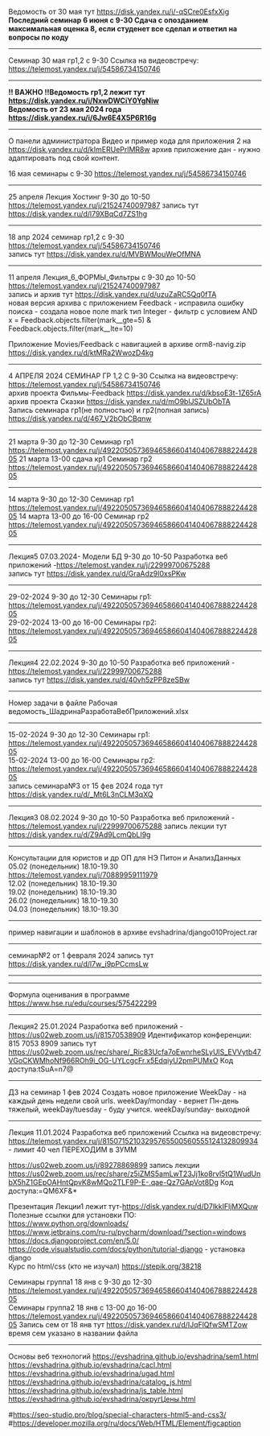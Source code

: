 Ведомость от 30 мая тут https://disk.yandex.ru/i/-qSCre0EsfxXig <br>
<b>Последний семинар 6 июня с 9-30 Сдача с опозданием максимальная оценка 8, если студенет все сделал и ответил на вопросы по коду </b>
_______________________________________________________________________________________________________________________________
Семинар 30 мая гр1,2 с 9-30 Ссылка на видеовстречу: https://telemost.yandex.ru/j/54586734150746 <br>
___________________________________
<b>!! ВАЖНО !!Ведомость гр1,2 лежит тут https://disk.yandex.ru/i/NxwDWCiY0YgNiw <br>
Ведомость от 23 мая 2024 года https://disk.yandex.ru/i/6Jw6E4X5P6R16g </b> <br>
____________________________________
О панели администратора Видео и пример кода для приложения 2 на https://disk.yandex.ru/d/kImERUePrlMR8w
архив приложение дан - нужно адаптировать под свой контент.

16  мая семинары с 9-30 https://telemost.yandex.ru/j/54586734150746 <br>
_____________________________________________________________________________________________
25 апреля Лекция Хостинг 9-30 до 10-50 https://telemost.yandex.ru/j/21524740097987 запись тут https://disk.yandex.ru/d/l79XBqCd7ZS1hg
______________________________
18 апр 2024 семинар гр1,2 с 9-30 https://telemost.yandex.ru/j/54586734150746 <br>
запись тут https://disk.yandex.ru/d/MVBWMouWeOfMNA
________________________________________________________________________________
11 апреля  Лекция_6_ФОРМЫ_Фильтры с 9-30 до 10-50 https://telemost.yandex.ru/j/21524740097987 <br>
запись и архив тут https://disk.yandex.ru/d/uzuZaRC5Qq0fTA <br>
новая версия архива с приложением Feedback - исправила ошибку поиска - создала новое поле mark тип Integer - фильтр с условием AND <br>
x = Feedback.objects.filter(mark__gte=5) & Feedback.objects.filter(mark__lte=10) <br>

Приложение Movies/Feedback c навигацией в архиве orm8-navig.zip https://disk.yandex.ru/d/ktMRa2WwozD4kg 
________________________________________________________________________________________________________________________________________
4 АПРЕЛЯ 2024 СЕМИНАР ГР 1,2  С 9-30 Ссылка на видеовстречу: https://telemost.yandex.ru/j/54586734150746 <br>
архив проекта Фильмы-Feedback https://disk.yandex.ru/d/kbsoE3t-1Z65rA <br>
архив проекта Сказки https://disk.yandex.ru/d/mO9blJSZUbObTA <br>
Запись семинара гр1(не полностью) и гр2(полная запись) https://disk.yandex.ru/d/467_V2bObCBqnw
_________________________________________________________________________________________________________
21 марта 9-30 до 12-30 Семинар гр1 https://telemost.yandex.ru/j/49220505736946586604140406788822442805
21 марта 13-00  сдача кр1 Семинар гр2 https://telemost.yandex.ru/j/49220505736946586604140406788822442805
_________________________________________________
14 марта 9-30 до 12-30 Семинар гр1 https://telemost.yandex.ru/j/49220505736946586604140406788822442805
14 марта 13-00 до 16-00 Семинар гр2 https://telemost.yandex.ru/j/49220505736946586604140406788822442805
______________________________________________________
Лекция5 07.03.2024- Модели БД  9-30 до 10-50 Разработка веб приложений -https://telemost.yandex.ru/j/22999700675288 <br>
запись тут https://disk.yandex.ru/d/GraAdz9I0xsPKw
________________________________________
29-02-2024 9-30 до 12-30 Семинары гр1: https://telemost.yandex.ru/j/49220505736946586604140406788822442805 <br>
29-02-2024 13-00 до 16-00 Семинары гр2: https://telemost.yandex.ru/j/49220505736946586604140406788822442805 <br>
_______________________________________________________________________________
Лекция4 22.02.2024  9-30 до 10-50 Разработка веб приложений -https://telemost.yandex.ru/j/22999700675288 <br>
запись тут https://disk.yandex.ru/d/40vh5zPP8zeSBw
________________________________________
Номер задачи в файле Рабочая ведомость_ШадринаРазработаВебПриложений.xlsx <br>
_________________________________________________________
15-02-2024 9-30 до 12-30 Семинары гр1: https://telemost.yandex.ru/j/49220505736946586604140406788822442805 <br>
15-02-2024 13-00 до 16-00 Семинары гр2: https://telemost.yandex.ru/j/49220505736946586604140406788822442805 <br>
запись семинара№3  от 15 фев 2024 года тут https://disk.yandex.ru/d/_Mt6L3nCLM3qXQ

______________________
Лекция3 08.02.2024  9-30 до 10-50 Разработка веб приложений -https://telemost.yandex.ru/j/22999700675288
запись лекции тут https://disk.yandex.ru/d/Z9Ad9LcmQbLI9g
____________________________________
Консультации для юристов и др ОП для НЭ Питон и АнализДанных <br>
05.02 (понедельник) 18.10-19.30  https://telemost.yandex.ru/j/70889959111979 <br>
12.02 (понедельник) 18.10-19.30 <br>
19.02 (понедельник) 18.10-19.30 <br>
26.02 (понедельник) 18.10-19.30 <br>
04.03 (понедельник) 18.10-19.30 <br>


_________________________________________________________________________
пример навигации и шаблонов в архиве evshadrina/django010Project.rar
__________________
семинар№2 от 1 февраля 2024 запись тут https://disk.yandex.ru/d/l7w_i9pPCcmsLw
______________________________

_____________________________________________________________
Формула оценивания в программе https://www.hse.ru/edu/courses/575422299
__________

Лекция2 25.01.2024 Разработка веб приложений - 
https://us02web.zoom.us/j/81570538909
Идентификатор конференции: 815 7053 8909
запись тут https://us02web.zoom.us/rec/share/_Ric83Ucfa7oEwnrheSLyUlS_EVVytb47VGoCKWMhoNf966ROh9i_OG-UYLcgcFr.x5EdqiyU2pmPUMxO
Код доступа:tSuA=n7@

___________________________________
ДЗ на семинар 1 фев 2024 Создать новое приложение WeekDay - на каждый день недели свой urls. weekDay/monday -  вернет Пн-день тяжелый, weekDay/tuesday - буду учится.  weekDay/sunday- выходной
_______________________________________________________
Лекция 11.01.2024 Разработка веб приложений
Ссылка на видеовстречу: https://telemost.yandex.ru/j/81507152103295765500560555124132809934 - лимит 40 чел ПЕРЕХОДИМ в ЗУММ

https://us02web.zoom.us/j/89278869899
запись лекции https://us02web.zoom.us/rec/share/z5iZMS5amLwT23Jj1ko8rvl5tQ1WudUnbX5hZ1GEpOAHntQpvK8wMQo2TLF9P-E-.qae-Qz7GApVot8Dg
Код доступа:=QM6XF&*<br>

Презентация Лекции1 лежит тут-https://disk.yandex.ru/d/D7lkkIFljMXQuw<br>
Полезные ссылки для установки ПО: <br> 
https://www.python.org/downloads/ <br>
https://www.jetbrains.com/ru-ru/pycharm/download/?section=windows<br>
https://docs.djangoproject.com/en/5.0/<br>
https://code.visualstudio.com/docs/python/tutorial-django - установка django<br>
Курс по html/css (кто не изучал) https://stepik.org/38218

Семинары группа1 18 янв с 9-30 до 12-30  https://telemost.yandex.ru/j/49220505736946586604140406788822442805<br>
Семинары группа2 18 янв с 13-00 до 16-00 https://telemost.yandex.ru/j/49220505736946586604140406788822442805
Запись сем от 18 янв тут https://disk.yandex.ru/d/IJqFlQfwSMTZow
время сем указано в названии файла
_____________________________________________________________

Основы веб технологий
https://evshadrina.github.io/evshadrina/sem1.html
https://evshadrina.github.io/evshadrina/cacl.html
https://evshadrina.github.io/evshadrina/ugad.html
https://evshadrina.github.io/evshadrina/catalog_js.html
https://evshadrina.github.io/evshadrina/js_table.html
https://evshadrina.github.io/evshadrina/округЦены.html



#https://seo-studio.pro/blog/special-characters-html5-and-css3/
#https://developer.mozilla.org/ru/docs/Web/HTML/Element/figcaption






